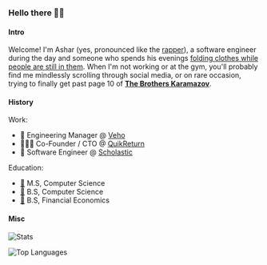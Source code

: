 ### Hello there 👋🏽

#### Intro
Welcome! I'm Ashar (yes, pronounced like the [rapper](https://en.wikipedia.org/wiki/Usher_(musician))), a software engineer during the day and someone who spends his evenings [folding clothes while people are still in them](https://erickchen.com/2020/05/19/day-23-jiu-jitsu-the-gentle-art-of-folding-clothes-while-people-are-still-in-them/). When I'm not working or at the gym, you'll probably find me mindlessly scrolling through social media, or on rare occasion, trying to finally get past page 10 of [**The Brothers Karamazov**](https://en.wikipedia.org/wiki/The_Brothers_Karamazov).

#### History
Work:
- 🚛 Engineering Manager @ [Veho](https://shipveho.com/)
- 🚴🏽‍♀️ Co-Founder / CTO @ [QuikReturn](https://www.freightwaves.com/news/next-day-delivery-unicorn-veho-acquires-e-commerce-return-firm-quikreturn/)
- 📖 Software Engineer @ [Scholastic](https://www.scholastic.com/)

Education: 
- [🦁](https://www.columbia.edu/) M.S, Computer Science
- [🐶](https://umbc.edu/) B.S, Computer Science
- [🐶](https://umbc.edu/) B.S, Financial Economics

#### Misc
![Stats](https://github-readme-stats.vercel.app/api?username=asharnadeem&count_private=true&show_icons=true&theme=transparent&include_all_commits=true) 

![Top Languages](https://github-readme-stats.vercel.app/api/top-langs/?username=asharnadeem&hide=jupyter%20notebook,swift&layout=compact&langs_count=10&theme=transparent)
